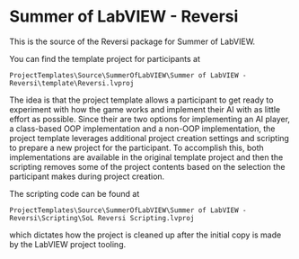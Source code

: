 # Summer of LabVIEW - Reversi

This is the source of the Reversi package for Summer of LabVIEW.

You can find the template project for participants at

    ProjectTemplates\Source\SummerOfLabVIEW\Summer of LabVIEW - Reversi\template\Reversi.lvproj

The idea is that the project template allows a participant to get ready to experiment with how the game works and implement their AI with as little effort as possible. Since their are two options for implementing an AI player, a class-based OOP implementation and a non-OOP implementation, the project template leverages additional project creation settings and scripting to prepare a new project for the participant. To accomplish this, both implementations are available in the original template project and then the scripting removes some of the project contents based on the selection the participant makes during project creation.

The scripting code can be found at

    ProjectTemplates\Source\SummerOfLabVIEW\Summer of LabVIEW - Reversi\Scripting\SoL Reversi Scripting.lvproj

which dictates how the project is cleaned up after the initial copy is made by the LabVIEW project tooling.
